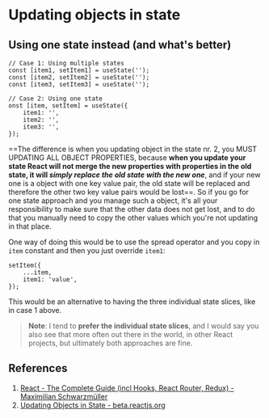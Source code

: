 # Updating objects in state





## Using one state instead (and what's better)

```react
// Case 1: Using multiple states
const [item1, setItem1] = useState('');
const [item2, setItem2] = useState('');
const [item3, setItem3] = useState('');

// Case 2: Using one state
onst [item, setItem] = useState({
    item1: '',
	item2: '',
	item3: '',
});
```

==The difference is when you updating object in the state nr. 2, you MUST UPDATING ALL OBJECT PROPERTIES, because **when you update your state React will not merge the new properties with properties in the old state, it will _simply replace the old state with the new one_**, and if your new one is a object with one key value pair, the old state will be replaced and therefore the other two key value pairs would be lost==. So if you go for one state approach and you manage such a object, it's all your responsibility to make sure that the other data does not get lost, and to do that you manually need to copy the other values which you're not updating in that place.

One way of doing this would be to use the spread operator and you copy in `item` constant and then you just override `item1`:

```react
setItem({
	...item,
	item1: 'value',
});
```

This would be an alternative to having the three individual state slices, like in case 1 above.

> **Note**: I tend to **prefer the individual state slices**, and I would say you also see that more often out there in the world, in other React projects, but ultimately both approaches are fine.

## References

1. [React - The Complete Guide (incl Hooks, React Router, Redux) - Maximilian Schwarzmüller](https://www.udemy.com/course/react-the-complete-guide-incl-redux/)
1. [Updating Objects in State - beta.reactjs.org](https://beta.reactjs.org/learn/updating-objects-in-state)